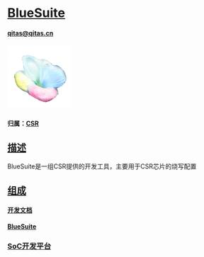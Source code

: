 ﻿# [BlueSuite](https://github.com/sochub/BlueSuite)
####  qitas@qitas.cn
[![sites](SoC/SoC.png)](http://www.qitas.cn) 

#### 归属：[CSR](https://github.com/sochub/CSR)

## [描述](https://github.com/sochub/BlueSuite/wiki) 

BlueSuite是一组CSR提供的开发工具，主要用于CSR芯片的烧写配置

## [组成](SoC/) 

#### [开发文档](docs/)

#### [BlueSuite](BlueSuite/)


###  [SoC开发平台](http://www.qitas.cn)   
